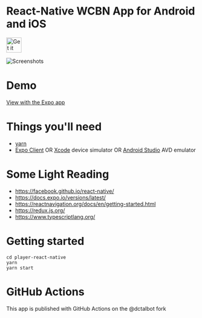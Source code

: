 # React-Native WCBN App for Android and iOS

<a href="https://play.google.com/store/apps/details?id=org.wcbn">
  <img alt="Get it on Google Play" title="Google Play" src="docs/play-store.png" height="40">
</a>

![Screenshots](docs/screenshots.jpg)

# Demo

[View with the Expo app](https://expo.io/@dctalbot/wcbn-app)

# Things you'll need

- [yarn](https://classic.yarnpkg.com/lang/en/)
- [Expo Client](https://apps.apple.com/us/app/expo-client/id982107779) OR [Xcode](https://apps.apple.com/us/app/xcode/id497799835?mt=12) device simulator OR [Android Studio](https://developer.android.com/studio) AVD emulator

# Some Light Reading

- https://facebook.github.io/react-native/
- https://docs.expo.io/versions/latest/
- https://reactnavigation.org/docs/en/getting-started.html
- https://redux.js.org/
- https://www.typescriptlang.org/

# Getting started

    cd player-react-native
    yarn
    yarn start

# GitHub Actions

This app is published with GitHub Actions on the @dctalbot fork
